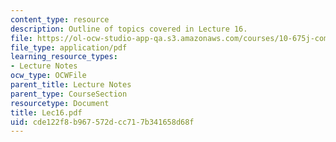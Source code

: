 ```yaml
---
content_type: resource
description: Outline of topics covered in Lecture 16.
file: https://ol-ocw-studio-app-qa.s3.amazonaws.com/courses/10-675j-computational-quantum-mechanics-of-molecular-and-extended-systems-fall-2004/cde122f8b967572dcc717b341658d68f_Lec16.pdf
file_type: application/pdf
learning_resource_types:
- Lecture Notes
ocw_type: OCWFile
parent_title: Lecture Notes
parent_type: CourseSection
resourcetype: Document
title: Lec16.pdf
uid: cde122f8-b967-572d-cc71-7b341658d68f
---
```

